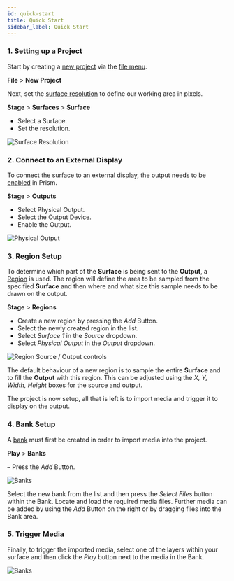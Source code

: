 ```yaml
---
id: quick-start
title: Quick Start
sidebar_label: Quick Start
---
```


### 1. Setting up a Project
Start by creating a [new project](./projects-management.md/#new-project) via the [file menu](./navigation.md/#file).   

**File** > **New Project**

Next, set the [surface resolution](../../prism/stage/surfaces.md/#surface-controls) to define our working area in pixels. 

**Stage** > **Surfaces** > **Surface** 

- Select a Surface.
- Set the resolution. 

![Surface Resolution](/prism-images/quick-start/surface-resolution.png)

### 2. Connect to an External Display

To connect the surface to an external display, the output needs to be [enabled](../../prism/stage/outputs.md/#physical-output-controls) in Prism. 

**Stage** > **Outputs**

- Select Physical Output. 
- Select the Output Device.
- Enable the Output. 

![Physical Output](/prism-images/quick-start/display.png)

### 3. Region Setup

To determine which part of the **Surface** is being sent to the **Output**, a [Region](../../prism/stage/regions.md) is used. The region will define the area to be sampled from the specified **Surface** and then where and what size this sample needs to be drawn on the output. 

**Stage** > **Regions** 

- Create a new region by pressing the *Add* Button. 
- Select the newly created region in the list. 
- Select *Surface 1* in the *Source* dropdown. 
- Select *Physical Output* in the *Output* dropdown. 

![Region Source / Output controls](/prism-images/quick-start/region-source-output.png)

The default behaviour of a new region is to sample the entire **Surface** and to fill the **Output** with this region. This can be adjusted using the *X, Y, Width, Height* boxes for the source and output. 

The project is now setup, all that is left is to import media and trigger it to display on the output. 

### 4. Bank Setup

A [bank](../../prism/play/banks.md) must first be created in order to import media into the project. 

**Play** > **Banks** 

– Press the *Add* Button. 

![Banks](/prism-images/quick-start/banks.png)

Select the new bank from the list and then press the *Select Files* button within the Bank. Locate and load the required media files. Further media can be added by using the *Add* Button on the right or by dragging files into the Bank area.

### 5. Trigger Media

Finally, to trigger the imported media, select one of the layers within your surface and then click the *Play* button next to the media in the Bank. 

![Banks](/prism-images/quick-start/Layer.png)

